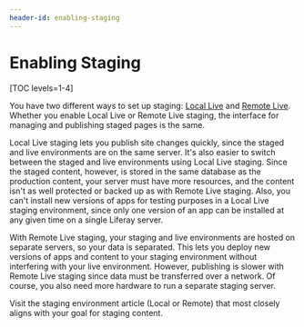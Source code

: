 ```yaml
---
header-id: enabling-staging
---
```


# Enabling Staging

[TOC levels=1-4]

You have two different ways to set up staging:
[Local Live](/docs/7-1/user/-/knowledge_base/u/enabling-local-live-staging)
and
[Remote Live](/docs/7-1/user/-/knowledge_base/u/enabling-remote-live-staging).
Whether you enable Local Live or Remote Live staging, the interface for managing
and publishing staged pages is the same.

Local Live staging lets you publish site changes quickly, since the
staged and live environments are on the same server. It's also easier to switch
between the staged and live environments using Local Live staging. Since the
staged content, however, is stored in the same database as the production
content, your server must have more resources, and the content isn't as well
protected or backed up as with Remote Live staging. Also, you can't install new
versions of apps for testing purposes in a Local Live staging environment, since
only one version of an app can be installed at any given time on a single
Liferay server.

With Remote Live staging, your staging and live environments are hosted on
separate servers, so your data is separated. This lets you deploy new versions
of apps and content to your staging environment without interfering with your
live environment. However, publishing is slower with Remote Live staging since
data must be transferred over a network. Of course, you also need more
hardware to run a separate staging server.

Visit the staging environment article (Local or Remote) that most closely aligns
with your goal for staging content.
